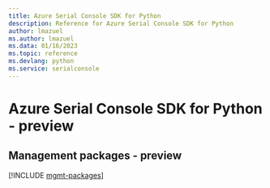 ```yaml
---
title: Azure Serial Console SDK for Python
description: Reference for Azure Serial Console SDK for Python
author: lmazuel
ms.author: lmazuel
ms.data: 01/16/2023
ms.topic: reference
ms.devlang: python
ms.service: serialconsole
---
```

# Azure Serial Console SDK for Python - preview

## Management packages - preview
[!INCLUDE [mgmt-packages](serial-console-mgmt-index.md)]
